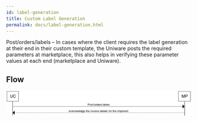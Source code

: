 ```yaml
---
id: label-generation
title: Custom Label Generation
permalink: docs/label-generation.html
---
```


Post/orders/labels – In cases where the client requires the label generation at their end in their custom template, the Uniware posts the required parameters at marketplace, this also helps in verifying these parameter values at each end (marketplace and Uniware).

## Flow
![flow_custom_label_generation](../images/docs/flow_custom_label_generation.png)


